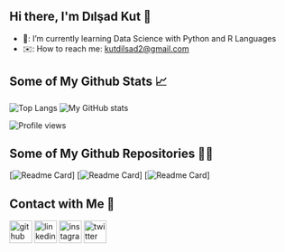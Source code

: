 ## Hi there, I'm Dılşad Kut 👋

- 🌴: I’m currently learning Data Science with Python and R Languages
- ✉️: How to reach me: kutdilsad2@gmail.com

## Some of My Github Stats 📈

![Top Langs](https://github-readme-stats.vercel.app/api/top-langs/?username=dilsadkut&count_private=true&theme=tokyonight)
![My GitHub stats](https://github-readme-stats.vercel.app/api?username=dilsadkut&include_all_commits=true&show_icons=true&theme=tokyonight)

![Profile views](https://komarev.com/ghpvc/?username=dilsadkut&color=blue)

## Some of My Github Repositories 👨‍💻

[![Readme Card](https://github-readme-stats.vercel.app/api/pin/?username=dilsadkut&repo=PythonBasics&show_icons=true&theme=tokyonight&show_owner=true)]
[![Readme Card](https://github-readme-stats.vercel.app/api/pin/?username=dilsadkut&repo=PythonTraining&show_icons=true&theme=tokyonight&show_owner=true)]
[![Readme Card](https://github-readme-stats.vercel.app/api/pin/?username=dilsadkut&repo=PythonWorkshop&show_icons=true&theme=tokyonight&show_owner=true)]

## Contact with Me 💬

[<img src='https://cdn.jsdelivr.net/npm/simple-icons@3.0.1/icons/github.svg' alt='github' height='40'>](https://github.com/dilsadkut)  [<img src='https://cdn.jsdelivr.net/npm/simple-icons@3.0.1/icons/linkedin.svg' alt='linkedin' height='40'>](https://www.linkedin.com/in/dilsadkut/)  [<img src='https://cdn.jsdelivr.net/npm/simple-icons@3.0.1/icons/instagram.svg' alt='instagram' height='40'>](https://www.instagram.com/dilsadkut/)  [<img src='https://cdn.jsdelivr.net/npm/simple-icons@3.0.1/icons/twitter.svg' alt='twitter' height='40'>](https://twitter.com/dilsadkut)  

